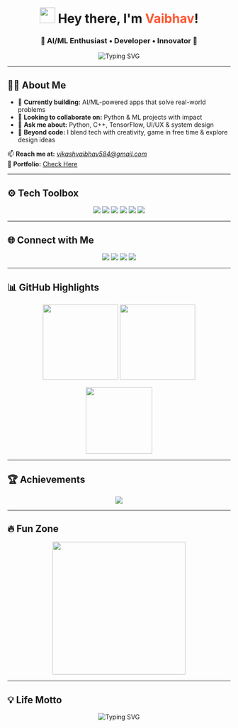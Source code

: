 <h1 align="center">
  <img src="https://media.giphy.com/media/hvRJCLFzcasrR4ia7z/giphy.gif" width="35">
  Hey there, I'm <span style="color:#FF5733;">Vaibhav</span>!
</h1>

<h3 align="center">🌟 AI/ML Enthusiast • Developer • Innovator 🌟</h3>

<p align="center">
  <img src="https://readme-typing-svg.herokuapp.com?font=Fira+Code&color=4CAF50&size=25&center=true&vCenter=true&lines=Welcome+to+my+GitHub!;AI%2FML+with+Vision;Code+with+Purpose+✨" alt="Typing SVG" />
</p>

---

## 👨‍💻 About Me
- 🔭 **Currently building:** AI/ML-powered apps that solve real-world problems  
- 🤝 **Looking to collaborate on:** Python & ML projects with impact  
- 💬 **Ask me about:** Python, C++, TensorFlow, UI/UX & system design  
- 🎨 **Beyond code:** I blend tech with creativity, game in free time & explore design ideas  

📫 **Reach me at:** *vikashvaibhav584@gmail.com*  
📄 **Portfolio:** [Check Here](https://vaibhavvikash.me)  

---

## ⚙️ Tech Toolbox
<p align="center">
  <img src="https://img.shields.io/badge/Python-14354C?style=for-the-badge&logo=python&logoColor=white"/>
  <img src="https://img.shields.io/badge/C++-00599C?style=for-the-badge&logo=c%2B%2B&logoColor=white"/>
  <img src="https://img.shields.io/badge/TensorFlow-FF6F00?style=for-the-badge&logo=tensorflow&logoColor=white"/>
  <img src="https://img.shields.io/badge/Java-ED8B00?style=for-the-badge&logo=java&logoColor=white"/>
  <img src="https://img.shields.io/badge/React-61DAFB?style=for-the-badge&logo=react&logoColor=black"/>
  <img src="https://img.shields.io/badge/Linux-FCC624?style=for-the-badge&logo=linux&logoColor=black"/>
</p>

---

## 🌐 Connect with Me
<p align="center">
  <a href="https://twitter.com/vaibhav586" target="_blank"><img src="https://img.shields.io/badge/Twitter-1DA1F2?style=for-the-badge&logo=twitter&logoColor=white"/></a>
  <a href="https://www.linkedin.com/in/vaibhav-rajiv-kumar-53177a333/" target="_blank"><img src="https://img.shields.io/badge/LinkedIn-0A66C2?style=for-the-badge&logo=linkedin&logoColor=white"/></a>
  <a href="https://instagram.com/___.0410" target="_blank"><img src="https://img.shields.io/badge/Instagram-E4405F?style=for-the-badge&logo=instagram&logoColor=white"/></a>
  <a href="https://www.hackerrank.com/vr4453" target="_blank"><img src="https://img.shields.io/badge/HackerRank-2EC866?style=for-the-badge&logo=hackerrank&logoColor=white"/></a>
</p>

---

## 📊 GitHub Highlights
<p align="center">
  <img src="https://github-readme-stats.vercel.app/api?username=vaibhav586&show_icons=true&theme=gruvbox&hide_border=true" height="170" />
  <img src="https://github-readme-streak-stats.herokuapp.com?user=vaibhav586&theme=gruvbox&hide_border=true" height="170" />
</p>

<p align="center">
  <img src="https://github-readme-stats.vercel.app/api/top-langs/?username=vaibhav586&layout=compact&theme=gruvbox&hide_border=true" height="150" />
</p>

---

## 🏆 Achievements
<p align="center">
  <img src="https://github-profile-trophy.vercel.app/?username=vaibhav586&theme=gruvbox&no-frame=true&row=1&column=6" />
</p>

---

## 🔥 Fun Zone
<p align="center">
  <img src="https://media.giphy.com/media/xT9IgzoKnwFNmISR8I/giphy.gif" width="300"/>
</p>

---

## 💡 Life Motto
<p align="center">
  <img src="https://readme-typing-svg.herokuapp.com?font=Fira+Code&color=F72585&size=22&center=true&vCenter=true&lines=Innovate+with+Purpose!;Keep+Learning+%26+Growing;Dream+Big%2C+Build+Bigger!" alt="Typing SVG" />
</p>
